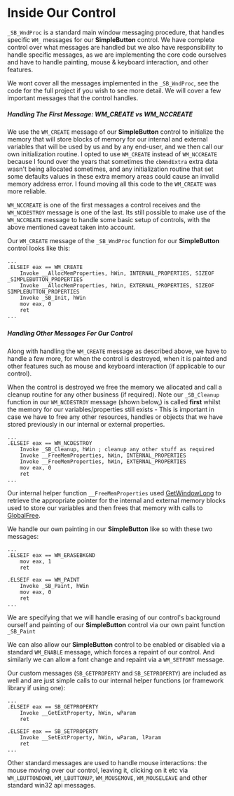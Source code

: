 # Inside Our Control

`_SB_WndProc` is a standard main window messaging procedure, that handles specific `WM_` messages for our **SimpleButton** control. We have complete control over what messages are handled but we also have responsibility to handle specific messages, as we are implementing the core code ourselves and have to handle painting, mouse & keyboard interaction, and other features.

We wont cover all the messages implemented in the `_SB_WndProc`, see the code for the full project if you wish to see more detail. We will cover a few important messages that the control handles.

##### Handling The First Message: WM\_CREATE vs WM\_NCCREATE

We use the `WM_CREATE` message of our **SimpleButton** control to initialize the memory that will store blocks of memory for our internal and external variables that will be used by us and by any end-user, and we then call our own initialization routine. I opted to use `WM_CREATE` instead of `WM_NCCREATE` because I found over the years that sometimes the `cbWndExtra` extra data wasn't being allocated sometimes, and any initialization routine that set some defaults values in these extra memory areas could cause an invalid memory address error. I found moving all this code to the `WM_CREATE` was more reliable.

`WM_NCCREATE` is one of the first messages a control receives and the `WM_NCDESTROY` message is one of the last. Its still possible to make use of the `WM_NCCREATE` message to handle some basic setup of controls, with the above mentioned caveat taken into account.

Our `WM_CREATE` message of the `_SB_WndProc` function for our **SimpleButton** control looks like this:

```x86asm
...
.ELSEIF eax == WM_CREATE
    Invoke __AllocMemProperties, hWin, INTERNAL_PROPERTIES, SIZEOF _SIMPLEBUTTON_PROPERTIES
    Invoke __AllocMemProperties, hWin, EXTERNAL_PROPERTIES, SIZEOF SIMPLEBUTTON_PROPERTIES
    Invoke _SB_Init, hWin
    mov eax, 0
    ret 
...
```

##### 

##### 

##### Handling Other Messages For Our Control

Along with handling the `WM_CREATE` message as described above, we have to handle a few more, for when the control is destroyed, when it is painted and other features such as mouse and keyboard interaction \(if applicable to our control\).

When the control is destroyed we free the memory we allocated and call a cleanup routine for any other business \(if required\). Note our `_SB_Cleanup` function in our `WM_NCDESTROY` message \(shown below,\) is called **first** whilst the memory for our variables/properties still exists - This is important in case we have to free any other resources, handles or objects that we have stored previously in our internal or external properties.

```x86asm
...
.ELSEIF eax == WM_NCDESTROY
    Invoke _SB_Cleanup, hWin ; cleanup any other stuff as required
    Invoke __FreeMemProperties, hWin, INTERNAL_PROPERTIES
    Invoke __FreeMemProperties, hWin, EXTERNAL_PROPERTIES
    mov eax, 0
    ret
...
```

Our internal helper function `__FreeMemProperties` used [GetWindowLong](https://msdn.microsoft.com/en-us/library/windows/desktop/ms633584%28v=vs.85%29.aspx) to retrieve the appropriate pointer for the internal and external memory blocks used to store our variables and then frees that memory with calls to [GlobalFree](https://msdn.microsoft.com/en-us/library/windows/desktop/aa366579%28v=vs.85%29.aspx).

We handle our own painting in our **SimpleButton** like so with these two messages:

```x86asm
...
.ELSEIF eax == WM_ERASEBKGND
    mov eax, 1
    ret

.ELSEIF eax == WM_PAINT
    Invoke _SB_Paint, hWin
    mov eax, 0
    ret
...
```

We are specifying that we will handle erasing of our control's background ourself and painting of our **SimpleButton** control via our own paint function `_SB_Paint`

We can also allow our **SimpleButton** control to be enabled or disabled via a standard `WM_ENABLE` message, which forces a repaint of our control. And similarly we can allow a font change and repaint via a `WM_SETFONT` message.

Our custom messages \(`SB_GETPROPERTY` and `SB_SETPROPERTY`\) are included as well and are just simple calls to our internal helper functions \(or framework library if using one\):

```x86asm
...
.ELSEIF eax == SB_GETPROPERTY
    Invoke __GetExtProperty, hWin, wParam
    ret

.ELSEIF eax == SB_SETPROPERTY   
    Invoke __SetExtProperty, hWin, wParam, lParam
    ret
...
```

Other standard messages are used to handle mouse interactions: the mouse moving over our control, leaving it, clicking on it etc via `WM_LBUTTONDOWN`, `WM_LBUTTONUP`, `WM_MOUSEMOVE`, `WM_MOUSELEAVE` and other standard win32 api messages.

